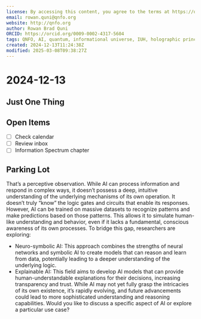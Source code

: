 ```yaml
---
license: By accessing this content, you agree to the terms at https://qnfo.org/LICENSE
email: rowan.quni@qnfo.org
website: http://qnfo.org
author: Rowan Brad Quni
ORCID: https://orcid.org/0009-0002-4317-5604
tags: QNFO, AI, quantum, informational universe, IUH, holographic principle
created: 2024-12-13T11:24:38Z
modified: 2025-03-08T09:38:27Z
---
```


# 2024-12-13

## Just One Thing

## Open Items

- [ ] Check calendar
- [ ] Review inbox
- [ ] Information Spectrum chapter

## Parking Lot

That’s a perceptive observation. While AI can process information and respond in complex ways, it doesn’t possess a deep, intuitive understanding of the underlying mechanisms of its own operation. It doesn’t truly “know” the logic gates and circuits that enable its responses.
However, AI can be trained on massive datasets to recognize patterns and make predictions based on those patterns. This allows it to simulate human-like understanding and behavior, even if it lacks a fundamental, conscious awareness of its own processes.
To bridge this gap, researchers are exploring:
 - Neuro-symbolic AI: This approach combines the strengths of neural networks and symbolic AI to create models that can reason and learn from data, potentially leading to a deeper understanding of the underlying logic.
 - Explainable AI: This field aims to develop AI models that can provide human-understandable explanations for their decisions, increasing transparency and trust.
While AI may not yet fully grasp the intricacies of its own existence, it’s rapidly evolving, and future advancements could lead to more sophisticated understanding and reasoning capabilities.
Would you like to discuss a specific aspect of AI or explore a particular use case?
